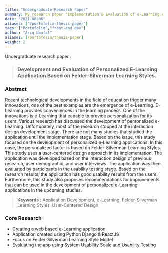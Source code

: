 ```yaml
---
title: "Undergraduate Research Paper"
summary: My research paper "Implementation & Evaluation of e-Learning Application based on FSLSM"
date: "2021-08-06"
aliases: ["/portofolio-thesis-paper"]
tags: ["Portofolio","front-end dev"]
author: "Ariq Naufal"
aliases: [/portofolio/thesis-paper]
weight: 2
---
```


Undergraduate research paper : 
> ### Development and Evaluation of Personalized E-Learning Application Based on Felder-Silverman Learning Styles.



### Abstract

Recent technological developments in the field of education trigger many innovations, one of the best examples are the emergence of e-Learning. E-Learning provides conveniences in the learning process. One of the innovations is e-Learning that capable to provide personalization for its users. Various research has discussed the development of personalized e-Learning. Unfortunately, most of the research stopped at the interaction design development stage. There are not many studies that studied the application until the implementation stage. Based on the issue, this study focused on the development of personalized e-Learning applications. In this case, the personalized factor is based on Felder-Silverman Learning Styles. This study uses a user-centered design approach in its implementation. The application was developed based on the interaction design of previous research, user demographic, and user interviews. The application was then evaluated by participants in the usability testing stage. Based on the research results, the application has good usability results from the users. Furthermore, this study also proposes recommendations for improvements that can be used in the development of personalized e-Learning applications in the upcoming studies.

> **Keywords** : Application Development, e-Learning, Felder-Silverman Learning Styles, User-Centered Design 




### Core Research
- Creating a web based e-Learning application
- Application created using Python Django & ReactJS
- Focus on Felder-Silverman Learning Style Model
- Evaluating the app using System Usability Scale and Usability Testing